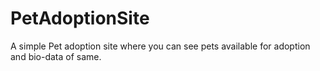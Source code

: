 # PetAdoptionSite
 A simple Pet adoption site where you can see pets available for adoption and bio-data of same.
